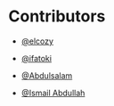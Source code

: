 # Contributors
-  [@elcozy](https://github.com/elcozy)

-  [@ifatoki](https://github.com/ifatoki)

- [@Abdulsalam](https://github.com/abdulsalamcodes)

- [@Ismail Abdullah](https://github.com/Abdullah-ohida)
